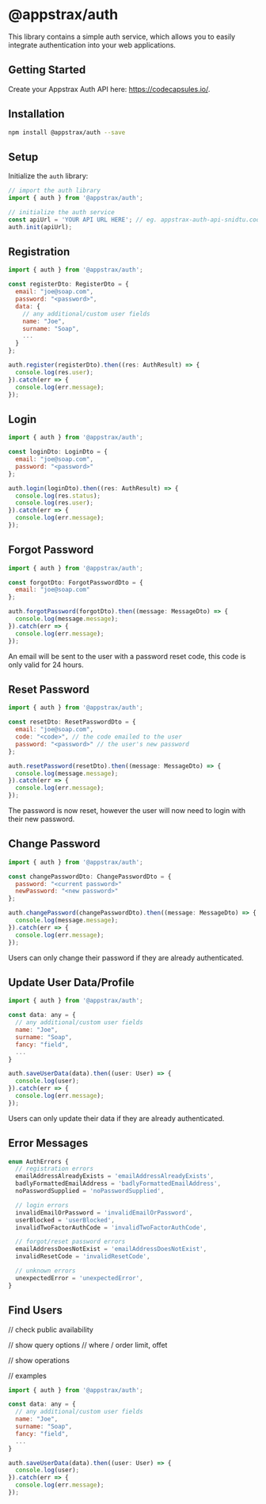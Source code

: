 # @appstrax/auth

This library contains a simple auth service, which allows you to easily integrate authentication into your web applications.

## Getting Started

Create your Appstrax Auth API here: https://codecapsules.io/.

## Installation

```bash
npm install @appstrax/auth --save
```

## Setup

Initialize the `auth` library:

```javascript
// import the auth library
import { auth } from '@appstrax/auth';

// initialize the auth service
const apiUrl = 'YOUR API URL HERE'; // eg. appstrax-auth-api-snidtu.codecapsules.co.za
auth.init(apiUrl);
```

## Registration

```javascript
import { auth } from '@appstrax/auth';

const registerDto: RegisterDto = {
  email: "joe@soap.com",
  password: "<password>",
  data: {
    // any additional/custom user fields
    name: "Joe",
    surname: "Soap",
    ...
  }
};

auth.register(registerDto).then((res: AuthResult) => {
  console.log(res.user);
}).catch(err => {
  console.log(err.message);
});
```

## Login

```javascript
import { auth } from '@appstrax/auth';

const loginDto: LoginDto = {
  email: "joe@soap.com",
  password: "<password>"
};

auth.login(loginDto).then((res: AuthResult) => {
  console.log(res.status);
  console.log(res.user);
}).catch(err => {
  console.log(err.message);
});
```

## Forgot Password

```javascript
import { auth } from '@appstrax/auth';

const forgotDto: ForgotPasswordDto = {
  email: "joe@soap.com"
};

auth.forgotPassword(forgotDto).then((message: MessageDto) => {
  console.log(message.message);
}).catch(err => {
  console.log(err.message);
});
```

An email will be sent to the user with a password reset code, this code is only valid for 24 hours.


## Reset Password

```javascript
import { auth } from '@appstrax/auth';

const resetDto: ResetPasswordDto = {
  email: "joe@soap.com",
  code: "<code>", // the code emailed to the user
  password: "<password>" // the user's new password
};

auth.resetPassword(resetDto).then((message: MessageDto) => {
  console.log(message.message);
}).catch(err => {
  console.log(err.message);
});
```

The password is now reset, however the user will now need to login with their new password.


## Change Password

```javascript
import { auth } from '@appstrax/auth';

const changePasswordDto: ChangePasswordDto = {
  password: "<current password>"
  newPassword: "<new password>"
};

auth.changePassword(changePasswordDto).then((message: MessageDto) => {
  console.log(message.message);
}).catch(err => {
  console.log(err.message);
});
```

Users can only change their password if they are already authenticated.


## Update User Data/Profile

```javascript
import { auth } from '@appstrax/auth';

const data: any = {
  // any additional/custom user fields
  name: "Joe",
  surname: "Soap",
  fancy: "field",
  ...
}

auth.saveUserData(data).then((user: User) => {
  console.log(user);
}).catch(err => {
  console.log(err.message);
});
```

Users can only update their data if they are already authenticated.

## Error Messages
```javascript
enum AuthErrors {
  // registration errors
  emailAddressAlreadyExists = 'emailAddressAlreadyExists',
  badlyFormattedEmailAddress = 'badlyFormattedEmailAddress',
  noPasswordSupplied = 'noPasswordSupplied',

  // login errors
  invalidEmailOrPassword = 'invalidEmailOrPassword',
  userBlocked = 'userBlocked',
  invalidTwoFactorAuthCode = 'invalidTwoFactorAuthCode',

  // forgot/reset password errors
  emailAddressDoesNotExist = 'emailAddressDoesNotExist',
  invalidResetCode = 'invalidResetCode',

  // unknown errors
  unexpectedError = 'unexpectedError',
}
```


## Find Users

// check public availability

// show query options // where / order limit, offet

// show operations

// examples

```javascript
import { auth } from '@appstrax/auth';

const data: any = {
  // any additional/custom user fields
  name: "Joe",
  surname: "Soap",
  fancy: "field",
  ...
}

auth.saveUserData(data).then((user: User) => {
  console.log(user);
}).catch(err => {
  console.log(err.message);
});
```